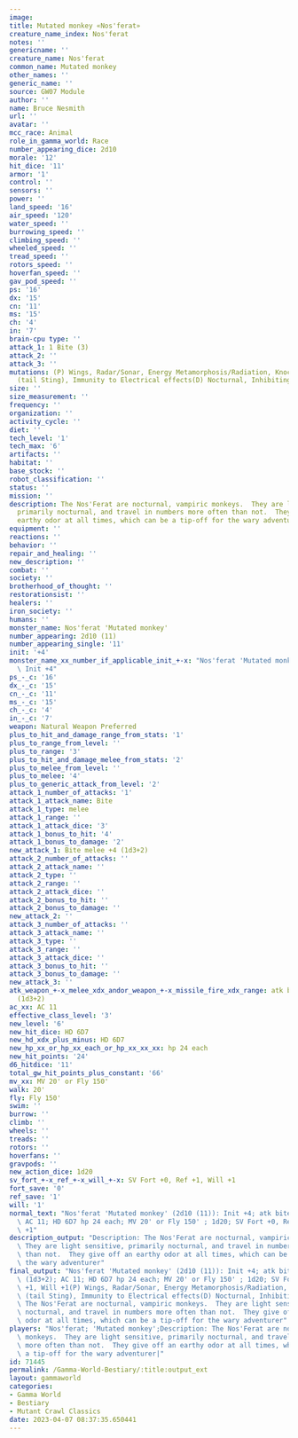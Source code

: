 ```yaml
---
image:
title: Mutated monkey «Nos'ferat»
creature_name_index: Nos'ferat
notes: ''
genericname: ''
creature_name: Nos'ferat
common_name: Mutated monkey
other_names: ''
generic_name: ''
source: GW07 Module
author: ''
name: Bruce Nesmith
url: ''
avatar: ''
mcc_race: Animal
role_in_gamma_world: Race
number_appearing_dice: 2d10
morale: '12'
hit_dice: '11'
armor: '1'
control: ''
sensors: ''
power: ''
land_speed: '16'
air_speed: '120'
water_speed: ''
burrowing_speed: ''
climbing_speed: ''
wheeled_speed: ''
tread_speed: ''
rotors_speed: ''
hoverfan_speed: ''
gav_pod_speed: ''
ps: '16'
dx: '15'
cn: '11'
ms: '15'
ch: '4'
in: '7'
brain-cpu type: ''
attack_1: 1 Bite (3)
attack_2: ''
attack_3: ''
mutations: (P) Wings, Radar/Sonar, Energy Metamorphosis/Radiation, Knockout Poison
  (tail Sting), Immunity to Electrical effects(D) Nocturnal, Inhibiting field
size: ''
size_measurement: ''
frequency: ''
organization: ''
activity_cycle: ''
diet: ''
tech_level: '1'
tech_max: '6'
artifacts: ''
habitat: ''
base_stock: ''
robot_classification: ''
status: ''
mission: ''
description: The Nos'Ferat are nocturnal, vampiric monkeys.  They are light sensitive,
  primarily nocturnal, and travel in numbers more often than not.  They give off an
  earthy odor at all times, which can be a tip-off for the wary adventurer
equipment: ''
reactions: ''
behavior: ''
repair_and_healing: ''
new_description: ''
combat: ''
society: ''
brotherhood_of_thought: ''
restorationsist: ''
healers: ''
iron_society: ''
humans: ''
monster_name: Nos'ferat 'Mutated monkey'
number_appearing: 2d10 (11)
number_appearing_single: '11'
init: '+4'
monster_name_xx_number_if_applicable_init_+-x: "Nos'ferat 'Mutated monkey' (2d10 (11)):\
  \ Init +4"
ps_-_c: '16'
dx_-_c: '15'
cn_-_c: '11'
ms_-_c: '15'
ch_-_c: '4'
in_-_c: '7'
weapon: Natural Weapon Preferred
plus_to_hit_and_damage_range_from_stats: '1'
plus_to_range_from_level: ''
plus_to_range: '3'
plus_to_hit_and_damage_melee_from_stats: '2'
plus_to_melee_from_level: ''
plus_to_melee: '4'
plus_to_generic_attack_from_level: '2'
attack_1_number_of_attacks: '1'
attack_1_attack_name: Bite
attack_1_type: melee
attack_1_range: ''
attack_1_attack_dice: '3'
attack_1_bonus_to_hit: '4'
attack_1_bonus_to_damage: '2'
new_attack_1: Bite melee +4 (1d3+2)
attack_2_number_of_attacks: ''
attack_2_attack_name: ''
attack_2_type: ''
attack_2_range: ''
attack_2_attack_dice: ''
attack_2_bonus_to_hit: ''
attack_2_bonus_to_damage: ''
new_attack_2: ''
attack_3_number_of_attacks: ''
attack_3_attack_name: ''
attack_3_type: ''
attack_3_range: ''
attack_3_attack_dice: ''
attack_3_bonus_to_hit: ''
attack_3_bonus_to_damage: ''
new_attack_3: ''
atk_weapon_+-x_melee_xdx_andor_weapon_+-x_missile_fire_xdx_range: atk bite melee +4
  (1d3+2)
ac_xx: AC 11
effective_class_level: '3'
new_level: '6'
new_hit_dice: HD 6D7
new_hd_xdx_plus_minus: HD 6D7
new_hp_xx_or_hp_xx_each_or_hp_xx_xx_xx: hp 24 each
new_hit_points: '24'
d6_hitdice: '11'
total_gw_hit_points_plus_constant: '66'
mv_xx: MV 20' or Fly 150'
walk: 20'
fly: Fly 150'
swim: ''
burrow: ''
climb: ''
wheels: ''
treads: ''
rotors: ''
hoverfans: ''
gravpods: ''
new_action_dice: 1d20
sv_fort_+-x_ref_+-x_will_+-x: SV Fort +0, Ref +1, Will +1
fort_save: '0'
ref_save: '1'
will: '1'
normal_text: "Nos'ferat 'Mutated monkey' (2d10 (11)): Init +4; atk bite melee +4 (1d3+2);\
  \ AC 11; HD 6D7 hp 24 each; MV 20' or Fly 150' ; 1d20; SV Fort +0, Ref +1, Will\
  \ +1"
description_output: "Description: The Nos'Ferat are nocturnal, vampiric monkeys. \
  \ They are light sensitive, primarily nocturnal, and travel in numbers more often\
  \ than not.  They give off an earthy odor at all times, which can be a tip-off for\
  \ the wary adventurer"
final_output: "Nos'ferat 'Mutated monkey' (2d10 (11)): Init +4; atk bite melee +4\
  \ (1d3+2); AC 11; HD 6D7 hp 24 each; MV 20' or Fly 150' ; 1d20; SV Fort +0, Ref\
  \ +1, Will +1(P) Wings, Radar/Sonar, Energy Metamorphosis/Radiation, Knockout Poison\
  \ (tail Sting), Immunity to Electrical effects(D) Nocturnal, Inhibiting fieldDescription:\
  \ The Nos'Ferat are nocturnal, vampiric monkeys.  They are light sensitive, primarily\
  \ nocturnal, and travel in numbers more often than not.  They give off an earthy\
  \ odor at all times, which can be a tip-off for the wary adventurer"
players: "Nos'ferat; 'Mutated monkey';Description: The Nos'Ferat are nocturnal, vampiric\
  \ monkeys.  They are light sensitive, primarily nocturnal, and travel in numbers\
  \ more often than not.  They give off an earthy odor at all times, which can be\
  \ a tip-off for the wary adventurer|"
id: 71445
permalink: /Gamma-World-Bestiary/:title:output_ext
layout: gammaworld
categories:
- Gamma World
- Bestiary
- Mutant Crawl Classics
date: 2023-04-07 08:37:35.650441
---
```

